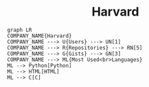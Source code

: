 <h1 align="center">Harvard</h1>

```mermaid
graph LR
COMPANY_NAME{Harvard}
COMPANY_NAME ---> U{Users} ---> UN[1]
COMPANY_NAME ---> R{Repositories} ---> RN[5]
COMPANY_NAME ---> G{Gists} ---> GN[3]
COMPANY_NAME ---> ML{Most Used<br>Languages}
ML --> Python[Python]
ML --> HTML[HTML]
ML --> C[C]
```

